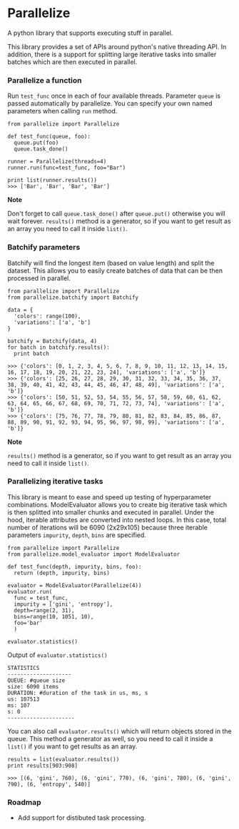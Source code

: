 # Parallelize
A python library that supports executing stuff in parallel.

This library provides a set of APIs around python's native threading API. In addition, there is a support for splitting large iterative tasks into smaller batches which are then executed in parallel.

### Parallelize a function
Run `test_func` once in each of four available threads. Parameter `queue` is passed automatically by parallelize. You can specify your own named parameters when calling `run` method.
```
from parallelize import Parallelize

def test_func(queue, foo):
  queue.put(foo)
  queue.task_done()

runner = Parallelize(threads=4)
runner.run(func=test_func, foo="Bar")

print list(runner.results())
>>> ['Bar', 'Bar', 'Bar', 'Bar']
```
**Note**

Don't forget to call `queue.task_done()` after `queue.put()` otherwise you will wait forever. `results()` method is a generator, so if you want to get result as an array you need to call it inside `list()`.

### Batchify parameters
Batchify will find the longest item (based on value length) and split the dataset. This allows you to easily create batches of data that can be then processed in parallel.
```
from parallelize import Parallelize
from parallelize.batchify import Batchify

data = {
  'colors': range(100),
  'variations': ['a', 'b']
}

batchify = Batchify(data, 4)
for batch in batchify.results():
  print batch
  
>>> {'colors': [0, 1, 2, 3, 4, 5, 6, 7, 8, 9, 10, 11, 12, 13, 14, 15, 16, 17, 18, 19, 20, 21, 22, 23, 24], 'variations': ['a', 'b']}
>>> {'colors': [25, 26, 27, 28, 29, 30, 31, 32, 33, 34, 35, 36, 37, 38, 39, 40, 41, 42, 43, 44, 45, 46, 47, 48, 49], 'variations': ['a', 'b']}
>>> {'colors': [50, 51, 52, 53, 54, 55, 56, 57, 58, 59, 60, 61, 62, 63, 64, 65, 66, 67, 68, 69, 70, 71, 72, 73, 74], 'variations': ['a', 'b']}
>>> {'colors': [75, 76, 77, 78, 79, 80, 81, 82, 83, 84, 85, 86, 87, 88, 89, 90, 91, 92, 93, 94, 95, 96, 97, 98, 99], 'variations': ['a', 'b']}
```
**Note**

`results()` method is a generator, so if you want to get result as an array you need to call it inside `list()`.

### Parallelizing iterative tasks
This library is meant to ease and speed up testing of hyperparameter combinations. ModelEvaluator allows you to create big iterative task which is then splitted into smaller chunks and executed in parallel. Under the hood, iterable attributes are converted into nested loops. In this case, total number of iterations will be 6090 (2x29x105) because three iterable parameters `impurity`, `depth`, `bins` are specified.
```
from parallelize import Parallelize
from parallelize.model_evaluator import ModelEvaluator

def test_func(depth, impurity, bins, foo):
  return (depth, impurity, bins)

evaluator = ModelEvaluator(Parallelize(4))
evaluator.run(
  func = test_func,
  impurity = ['gini', 'entropy'],
  depth=range(2, 31),
  bins=range(10, 1051, 10),
  foo='bar'
  )

evaluator.statistics()
```
Output of `evaluator.statistics()`
```
STATISTICS
--------------------
QUEUE: #queue size
size: 6090 items
DURATION: #duration of the task in us, ms, s
us: 107513
ms: 107
s: 0
---------------------
```
You can also call `evaluator.results()` which will return objects stored in the queue. This method a generator as well, so you need to call it inside a `list()` if you want to get results as an array.

```
results = list(evaluator.results())
print results[903:908]

>>> [(6, 'gini', 760), (6, 'gini', 770), (6, 'gini', 780), (6, 'gini', 790), (6, 'entropy', 540)]
```

### Roadmap
- Add support for distibuted task processing.
